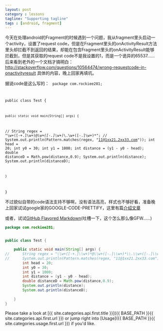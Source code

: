 ```yaml
---
layout: post
category : lessons
tagline: "Supporting tagline"
tags : [android, fragment]
---
```

今天在处理android的Fragment的时候遇到一个问题，我从fragment里头启动一个activity，设置了request code，但是在Fragment里头的onActivityResult方法里头却拦截不到返回的结果，却能在包含Fragment里头的onActivityResult能够拦截到，但是其获取的request code不是我设置的1，而是一个诡异的65537…… 后来看到老外的一个文档才搞明白：http://stackoverflow.com/questions/10564474/wrong-requestcode-in-onactivityresult 具体的内容，晚上回家再填坑。


据说code是这么写的：
<code>
package com.rockiee281;


public class Test {

	public static void main(String[] args) {
//		String regex = "\\w+([-+.]\\w+)*@\\w+([-.]\\w+)*\\.\\w+([-.]\\w+)*";
//		System.out.println(Pattern.matches(regex, "11@1xx21.2xx33.com"));
		int head = 20;
		int y0 = 30;
		int y1 = 1000;
		int distance = (y1 - y0 - head);
		double distanceD = Math.pow(distance,0.9);
		System.out.println(distance);
		System.out.println(distanceD);
		
	}
}
</code>

不过貌似自带的code语法支持不够啊，没有语法高亮，样式也不够好看，准备晚上回家试试google家的GOOGLE-CODE-PRETTIFY，这里有篇[介绍文章](http://wayjam.me/google-code-prettify.html)

或者，试试[GitHub Flavored Markdown](https://help.github.com/articles/github-flavored-markdown)(吐槽一下，这个怎么那么像GFW……)
```java
package com.rockiee281;


public class Test {

	public static void main(String[] args) {
//		String regex = "\\w+([-+.]\\w+)*@\\w+([-.]\\w+)*\\.\\w+([-.]\\w+)*";
//		System.out.println(Pattern.matches(regex, "11@1xx21.2xx33.com"));
		int head = 20;
		int y0 = 30;
		int y1 = 1000;
		int distance = (y1 - y0 - head);
		double distanceD = Math.pow(distance,0.9);
		System.out.println(distance);
		System.out.println(distanceD);
		
	}
}

```

Please take a look at [{{ site.categories.api.first.title }}]({{ BASE_PATH }}{{ site.categories.api.first.url }}) 
or jump right into [Usage]({{ BASE_PATH }}{{ site.categories.usage.first.url }}) if you'd like.
